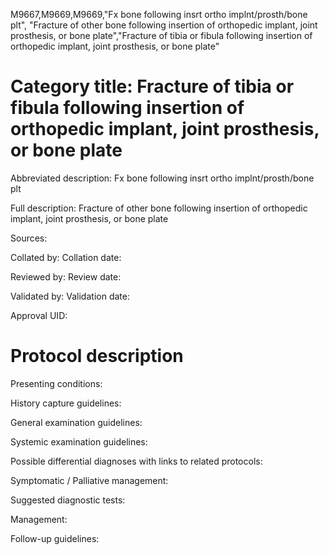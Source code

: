 M9667,M9669,M9669,"Fx bone following insrt ortho implnt/prosth/bone plt", "Fracture of other bone following insertion of orthopedic implant, joint prosthesis, or bone plate","Fracture of tibia or fibula following insertion of orthopedic implant, joint prosthesis, or bone plate"
# Category title: Fracture of tibia or fibula following insertion of orthopedic implant, joint prosthesis, or bone plate

Abbreviated description: Fx bone following insrt ortho implnt/prosth/bone plt

Full description: Fracture of other bone following insertion of orthopedic implant, joint prosthesis, or bone plate

Sources:

Collated by:
Collation date:

Reviewed by:
Review date:

Validated by:
Validation date:

Approval UID:

# Protocol description

Presenting conditions:

History capture guidelines:

General examination guidelines:

Systemic examination guidelines:

Possible differential diagnoses with links to related protocols:

Symptomatic / Palliative management:

Suggested diagnostic tests:

Management:

Follow-up guidelines:
